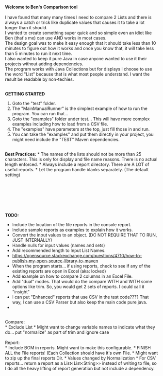 
<br><br><br>
<b>Welcome to Ben's Comparison tool</b><br><br>
I have found that many many times I need to compare 2 Lists and there is always a catch or trick like duplicate values
that causes it to take a lot longer than it should.<br>
I wanted to create something super quick and so simple even an idiot like Ben (that's me) can use AND works in most cases. 
<br>
The design goal was to make it easy enough that it should take less than  10 minutes to figure out how
it works and once you know that, it will take less than 5 minutes to run it next time.
<br>
I also wanted to keep it pure Java in case anyone wanted to use it their projects without adding dependencies.
<br>
The program works with Java Collections but for displays I choose to use the word "List" because that is what most
people understand. I want the result be readable by non-techies.
<br>
<br>

<b>GETTING STARTED</b><br>
1. Goto the "test" folder.
2. The "MainManualRunner" is the simplest example of how to run the program. You can run that...
3. Goto the "examples" folder under test... This will have more complex examples including how to load from a CSV file.
4. The "examples" have parameters at the top, just fill those in and run.
5. You can take the "examples" and put them directly in your project, you might need include the "TEST" Maven dependencies. 

<br>
<b>Best Practices:</b>
* The names of the lists should not be more than 25 characters. This is only for display and file name reasons. There
is no actual length enforced. 
* Always include a report directory. There are A LOT of useful reports.
* Let the program handle blanks separately. (The default setting)


<br><br><br><br><br><br>
<b>TODO:</b>
* Include the location of the file reports in the console report.
* Include sample reports as examples to explain how it works.
* Convert the input values to an object. (DO NOT REQUIRE THAT TO RUN, JUST INTERNALLY)
* Handle nulls for input values (names and sets)
* Add recommended length to Input List Names.
* https://opensource.stackexchange.com/questions/4710/how-to-publish-my-open-source-library-to-maven
* When the program starts... if using reports, check to see if any of the existing reports are open in Excel (aka: locked)
* Add example on how to compare 2 columns in an Excel File.
* Add "dual" modes. That would do the compare WITH and WITH some options like trim. So, you would get 2 sets of reports. I could call it "insight"
* I can put "Enhanced" reports that use CSV in the test code???? That way, I can use a CSV Parser but also keep the main code pure java.
* 



<br>
Compare:<br>
* Exclude List
* Might want to change variable names to indicate what they do... put "normalize" as part of trim and ignore case


<br>
<br>
Report:<br>
* Include BOM in reports. Might want to make this configurable.
* FINISH ALL the File reports! (Each Collection should have it's own File.
* Might want to zip up the final reports Dir.
* Values changed by Normalization
* For CSV reports... return a report as a List&lt;List&lt;String&gt;&gt; instead of writing to file, so I do all the heavy lifting of report generation but not include a dependency.


<br><br><br>